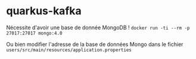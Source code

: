 # quarkus-kafka

Nécessite d'avoir une base de donnée MongoDB !
``docker run -ti --rm -p 27017:27017 mongo:4.0``

Ou bien modifier l'adresse de la base de données Mongo dans le fichier `users/src/main/resources/application.properties`